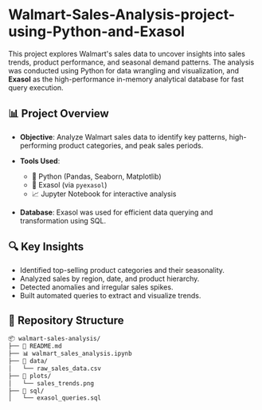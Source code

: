 # Walmart-Sales-Analysis-project-using-Python-and-Exasol

This project explores Walmart's sales data to uncover insights into sales trends, product performance, and seasonal demand patterns. The analysis was conducted using Python for data wrangling and visualization, and **Exasol** as the high-performance in-memory analytical database for fast query execution.

## 📊 Project Overview

* **Objective**: Analyze Walmart sales data to identify key patterns, high-performing product categories, and peak sales periods.
* **Tools Used**:

  * 🐍 Python (Pandas, Seaborn, Matplotlib)
  * 💾 Exasol (via `pyexasol`)
  * 📈 Jupyter Notebook for interactive analysis
* **Database**: Exasol was used for efficient data querying and transformation using SQL.

## 🔍 Key Insights

* Identified top-selling product categories and their seasonality.
* Analyzed sales by region, date, and product hierarchy.
* Detected anomalies and irregular sales spikes.
* Built automated queries to extract and visualize trends.

## 📁 Repository Structure

```bash
📦 walmart-sales-analysis/
├── 📜 README.md
├── 📊 walmart_sales_analysis.ipynb
├── 📁 data/
│   └── raw_sales_data.csv
├── 📁 plots/
│   └── sales_trends.png
├── 📁 sql/
│   └── exasol_queries.sql
```
